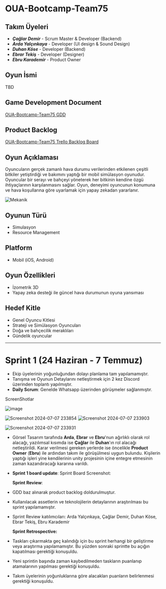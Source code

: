 # OUA-Bootcamp-Team75

## Takım Üyeleri
- ***Çağlar Demir*** - Scrum Master & Developer (Backend)
- ***Arda Yalçınkaya*** - Developer (UI design & Sound Design)
- ***Duhan Köse*** - Developer (Backend)
- ***Ebrar Tekiş*** - Developer (Designer)
- ***Ebru Karademir*** - Product Owner

## Oyun İsmi
TBD

## Game Development Document
[OUA-Bootcamp-Team75 GDD](https://app.nuclino.com/OUABOOTCAMP75/GDD/Oyun-Mekanii-9adc16e1-386c-47da-9a96-46c25cdcc015)

## Product Backlog
[OUA-Bootcamp-Team75 Trello Backlog Board](https://trello.com/b/VO7z5oac/oua-bootcamp-team75)

## Oyun Açıklaması
Oyuncuların gerçek zamanlı hava durumu verilerinden etkilenen çeşitli bitkiler yetiştirdiği ve bakımını yaptığı bir mobil simülasyon oyunudur. Oyuncular bir serayı ve bahçeyi yöneterek her bitkinin kendine özgü ihtiyaçlarının karşılanmasını sağlar. Oyun, deneyimi oyuncunun konumuna ve hava koşullarına göre uyarlamak için yapay zekadan yararlanır.

![Mekanik](https://github.com/cagdem/OUA-Bootcamp-Team75/assets/15106912/822fcc86-5db8-47f3-a5e0-08955f09729a)

## Oyunun Türü
- Simulasyon
- Resource Management

## Platform
- Mobil (iOS, Android)

## Oyun Özellikleri
- İzometrik 3D
- Yapay zeka desteği ile güncel hava durumunun oyuna yansıması

## Hedef Kitle
- Genel Oyuncu Kitlesi
- Strateji ve Simülasyon Oyuncuları
- Doğa ve bahçecilik meraklıları
- Gündelik oyuncular

---
# **Sprint 1 (24 Haziran - 7 Temmuz)**
- Ekip üyelerinin yoğunluğundan dolayı planlama tam yapılamamıştır.
- Tanışma ve Oyunun Detaylarını netleştirmek için 2 kez Discord üzerinden toplantı yapılmıştır.
- **Daily Scrum**: Genelde Whatsapp üzerinden görüşmeler sağlanmıştır. 
  
ScreenShotlar

![image](https://github.com/cagdem/OUA-Bootcamp-Team75/assets/15106912/dbe53ace-3093-4fa7-9fbb-0f367b6bd902)

![Screenshot 2024-07-07 233854](https://github.com/cagdem/OUA-Bootcamp-Team75/assets/15106912/16e4bf13-3c97-45bc-bf7a-da0c4ad06b15)
![Screenshot 2024-07-07 233903](https://github.com/cagdem/OUA-Bootcamp-Team75/assets/15106912/9adb9a23-8dd6-4d77-bc2a-eee7912141a7)


![Screenshot 2024-07-07 233931](https://github.com/cagdem/OUA-Bootcamp-Team75/assets/15106912/c243cc8f-4cdb-4a04-a89a-a1a885005177)

- Görsel Tasarım tarafında **Arda**, **Ebrar** ve **Ebru**'nun ağırlıklı olarak rol alacağı, yazılımsal kısımda ise **Çağlar** ile **Duhan**'ın rol alacağı netleştirildi. Karar verilmesi gereken yerlerde ise öncelikle **Product Owner** (**Ebru**) ile ardından takım ile görüşülmesi uygun bulundu. Kişilerin yaptığı işleri yine kendilerinin unity projesinin içine entegre etmesinin zaman kazandıracağı kararına varıldı.

- **Sprint 1 board update**: Sprint Board Screenshot: 

  **Sprint Review**:
- GDD baz alınarak product backlog doldurulmuştur.
- Kullanılacak assetlerin ve teknolojilerin detaylarının araştırılması bu sprint yapılamamıştır.
- Sprint Review katılımcıları: Arda Yalçınkaya, Çağlar Demir, Duhan Köse, Ebrar Tekiş, Ebru Karademir

  **Sprint Retrospective:**
- Taskları çıkarmakta geç kalındığı için bu sprint herhangi bir geliştirme veya araştırma yapılamamıştır. Bu yüzden sonraki sprintte bu açığın kapatılması gerektiği konuşuldu.
- Yeni sprintin başında zaman kaybedilmeden taskların puanlanıp atamalarının yapılması gerektiği konuşuldu.
- Takım üyelerinin yoğunluklarına göre alacakları puanların belirlenmesi gerektiği konuşuldu.

